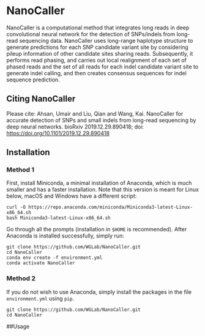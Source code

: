 # NanoCaller
NanoCaller is a computational method that integrates long reads in deep convolutional neural network for the detection of SNPs/indels from long-read sequencing data. NanoCaller uses long-range haplotype structure to generate predictions for each SNP candidate variant site by considering pileup information of other candidate sites sharing reads. Subsequently, it performs read phasing, and carries out local realignment of each set of phased reads and the set of all reads for each indel candidate variant site to generate indel calling, and then creates consensus sequences for indel sequence prediction.

## Citing NanoCaller
Please cite: Ahsan, Umair and Liu, Qian and Wang, Kai. NanoCaller for accurate detection of SNPs and small indels from long-read sequencing by deep neural networks. bioRxiv 2019.12.29.890418; doi: https://doi.org/10.1101/2019.12.29.890418

## Installation
### Method 1
First, install Miniconda, a minimal installation of Anaconda, which is much smaller and has a faster installation.
Note that this version is meant for Linux below, macOS and Windows have a different script:

```
curl -O https://repo.anaconda.com/miniconda/Miniconda3-latest-Linux-x86_64.sh
bash Miniconda3-latest-Linux-x86_64.sh
```

Go through all the prompts (installation in `$HOME` is recommended).
After Anaconda is installed successfully, simply run:

```
git clone https://github.com/WGLab/NanoCaller.git
cd NanoCaller
conda env create -f environment.yml
conda activate NanoCaller
```
### Method 2
If you do not wish to use Anaconda, simply install the packages in the file `environment.yml` using `pip`.

```
git clone https://github.com/WGLab/NanoCaller.git
cd NanoCaller
```

##Usage
